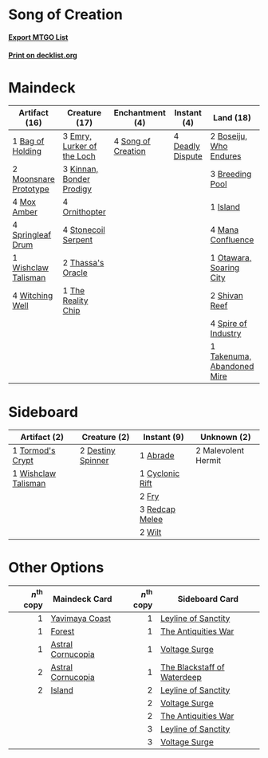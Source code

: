 # Song of Creation

#### [Export MTGO List](../collection/Song%20of%20Creation/Song%20of%20Creation.txt)
#### [Print on decklist.org](http://decklist.org/?deckmain=1%09Bag%20of%20Holding%0A2%09Boseiju,%20Who%20Endures%0A3%09Breeding%20Pool%0A4%09Deadly%20Dispute%0A3%09Emry,%20Lurker%20of%20the%20Loch%0A1%09Island%0A3%09Kinnan,%20Bonder%20Prodigy%0A4%09Mana%20Confluence%0A2%09Moonsnare%20Prototype%0A4%09Mox%20Amber%0A4%09Ornithopter%0A1%09Otawara,%20Soaring%20City%0A2%09Shivan%20Reef%0A4%09Song%20of%20Creation%0A4%09Spire%20of%20Industry%0A4%09Springleaf%20Drum%0A4%09Stonecoil%20Serpent%0A1%09Takenuma,%20Abandoned%20Mire%0A2%09Thassa's%20Oracle%0A1%09The%20Reality%20Chip%0A1%09Void%20Snare%0A1%09Wishclaw%20Talisman%0A4%09Witching%20Well&deckside=1%09Abrade%0A1%09Cyclonic%20Rift%0A2%09Destiny%20Spinner%0A2%09Fry%0A2%09Malevolent%20Hermit%0A3%09Redcap%20Melee%0A1%09Tormod's%20Crypt%0A2%09Wilt%0A1%09Wishclaw%20Talisman)
# Maindeck

|                                         Artifact (16)                                          |                                            Creature (17)                                            |                                       Enchantment (4)                                       |                                        Instant (4)                                        |                                              Land (18)                                              |                                      Sorcery (1)                                      |
|------------------------------------------------------------------------------------------------|-----------------------------------------------------------------------------------------------------|---------------------------------------------------------------------------------------------|-------------------------------------------------------------------------------------------|-----------------------------------------------------------------------------------------------------|---------------------------------------------------------------------------------------|
|1 [Bag of Holding](http://gatherer.wizards.com/Pages/Card/Details.aspx?multiverseid=466976)     |3 [Emry, Lurker of the Loch](http://gatherer.wizards.com/Pages/Card/Details.aspx?multiverseid=473005)|4 [Song of Creation](http://gatherer.wizards.com/Pages/Card/Details.aspx?multiverseid=479730)|4 [Deadly Dispute](http://gatherer.wizards.com/Pages/Card/Details.aspx?multiverseid=527381)|2 [Boseiju, Who Endures](http://gatherer.wizards.com/Pages/Card/Details.aspx?multiverseid=548579)    |1 [Void Snare](http://gatherer.wizards.com/Pages/Card/Details.aspx?multiverseid=383429)|
|2 [Moonsnare Prototype](http://gatherer.wizards.com/Pages/Card/Details.aspx?multiverseid=548367)|3 [Kinnan, Bonder Prodigy](http://gatherer.wizards.com/Pages/Card/Details.aspx?multiverseid=479712)  |                                                                                             |                                                                                           |3 [Breeding Pool](http://gatherer.wizards.com/Pages/Card/Details.aspx?multiverseid=97088)            |                                                                                       |
|4 [Mox Amber](http://gatherer.wizards.com/Pages/Card/Details.aspx?multiverseid=443112)          |4 [Ornithopter](http://gatherer.wizards.com/Pages/Card/Details.aspx?multiverseid=129665)             |                                                                                             |                                                                                           |1 [Island](http://gatherer.wizards.com/Pages/Card/Details.aspx?multiverseid=439857)                  |                                                                                       |
|4 [Springleaf Drum](http://gatherer.wizards.com/Pages/Card/Details.aspx?multiverseid=378534)    |4 [Stonecoil Serpent](http://gatherer.wizards.com/Pages/Card/Details.aspx?multiverseid=473197)       |                                                                                             |                                                                                           |4 [Mana Confluence](http://gatherer.wizards.com/Pages/Card/Details.aspx?multiverseid=409573)         |                                                                                       |
|1 [Wishclaw Talisman](http://gatherer.wizards.com/Pages/Card/Details.aspx?multiverseid=473072)  |2 [Thassa's Oracle](http://gatherer.wizards.com/Pages/Card/Details.aspx?multiverseid=476324)         |                                                                                             |                                                                                           |1 [Otawara, Soaring City](http://gatherer.wizards.com/Pages/Card/Details.aspx?multiverseid=548584)   |                                                                                       |
|4 [Witching Well](http://gatherer.wizards.com/Pages/Card/Details.aspx?multiverseid=473036)      |1 [The Reality Chip](http://gatherer.wizards.com/Pages/Card/Details.aspx?multiverseid=548372)        |                                                                                             |                                                                                           |2 [Shivan Reef](http://gatherer.wizards.com/Pages/Card/Details.aspx?multiverseid=129731)             |                                                                                       |
|                                                                                                |                                                                                                     |                                                                                             |                                                                                           |4 [Spire of Industry](http://gatherer.wizards.com/Pages/Card/Details.aspx?multiverseid=423851)       |                                                                                       |
|                                                                                                |                                                                                                     |                                                                                             |                                                                                           |1 [Takenuma, Abandoned Mire](http://gatherer.wizards.com/Pages/Card/Details.aspx?multiverseid=548591)|                                                                                       |


# Sideboard

|                                         Artifact (2)                                         |                                        Creature (2)                                        |                                       Instant (9)                                        |    Unknown (2)    |
|----------------------------------------------------------------------------------------------|--------------------------------------------------------------------------------------------|------------------------------------------------------------------------------------------|-------------------|
|1 [Tormod's Crypt](http://gatherer.wizards.com/Pages/Card/Details.aspx?multiverseid=389723)   |2 [Destiny Spinner](http://gatherer.wizards.com/Pages/Card/Details.aspx?multiverseid=476419)|1 [Abrade](http://gatherer.wizards.com/Pages/Card/Details.aspx?multiverseid=430772)       |2 Malevolent Hermit|
|1 [Wishclaw Talisman](http://gatherer.wizards.com/Pages/Card/Details.aspx?multiverseid=473072)|                                                                                            |1 [Cyclonic Rift](http://gatherer.wizards.com/Pages/Card/Details.aspx?multiverseid=389477)|                   |
|                                                                                              |                                                                                            |2 [Fry](http://gatherer.wizards.com/Pages/Card/Details.aspx?multiverseid=466894)          |                   |
|                                                                                              |                                                                                            |3 [Redcap Melee](http://gatherer.wizards.com/Pages/Card/Details.aspx?multiverseid=473097) |                   |
|                                                                                              |                                                                                            |2 [Wilt](http://gatherer.wizards.com/Pages/Card/Details.aspx?multiverseid=479696)         |                   |


# Other Options

|*n*<sup>th</sup> copy|                                       Maindeck Card                                        |*n*<sup>th</sup> copy|                                            Sideboard Card                                            |
|--------------------:|--------------------------------------------------------------------------------------------|--------------------:|------------------------------------------------------------------------------------------------------|
|                    1|[Yavimaya Coast](http://gatherer.wizards.com/Pages/Card/Details.aspx?multiverseid=129810)   |                    1|[Leyline of Sanctity](http://gatherer.wizards.com/Pages/Card/Details.aspx?multiverseid=204993)        |
|                    1|[Forest](http://gatherer.wizards.com/Pages/Card/Details.aspx?multiverseid=439860)           |                    1|[The Antiquities War](http://gatherer.wizards.com/Pages/Card/Details.aspx?multiverseid=442930)        |
|                    1|[Astral Cornucopia](http://gatherer.wizards.com/Pages/Card/Details.aspx?multiverseid=378529)|                    1|[Voltage Surge](http://gatherer.wizards.com/Pages/Card/Details.aspx?multiverseid=548476)              |
|                    2|[Astral Cornucopia](http://gatherer.wizards.com/Pages/Card/Details.aspx?multiverseid=378529)|                    1|[The Blackstaff of Waterdeep](http://gatherer.wizards.com/Pages/Card/Details.aspx?multiverseid=527335)|
|                    2|[Island](http://gatherer.wizards.com/Pages/Card/Details.aspx?multiverseid=439857)           |                    2|[Leyline of Sanctity](http://gatherer.wizards.com/Pages/Card/Details.aspx?multiverseid=204993)        |
|                     |                                                                                            |                    2|[Voltage Surge](http://gatherer.wizards.com/Pages/Card/Details.aspx?multiverseid=548476)              |
|                     |                                                                                            |                    2|[The Antiquities War](http://gatherer.wizards.com/Pages/Card/Details.aspx?multiverseid=442930)        |
|                     |                                                                                            |                    3|[Leyline of Sanctity](http://gatherer.wizards.com/Pages/Card/Details.aspx?multiverseid=204993)        |
|                     |                                                                                            |                    3|[Voltage Surge](http://gatherer.wizards.com/Pages/Card/Details.aspx?multiverseid=548476)              |

